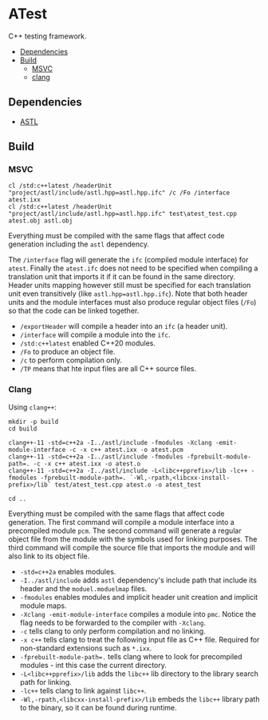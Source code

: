 # ATest

C++ testing framework.

-   [Dependencies](#dependencies)
-   [Build](#build)
    -   [MSVC](#msvc)
    -   [clang](#clang)

## Dependencies

-   [ASTL](../astl/README.md)

## Build

### MSVC

```
cl /std:c++latest /headerUnit "project/astl/include/astl.hpp=astl.hpp.ifc" /c /Fo /interface atest.ixx
cl /std:c++latest /headerUnit "project/astl/include/astl.hpp=astl.hpp.ifc" test\atest_test.cpp atest.obj astl.obj
```

Everything must be compiled with the same flags that affect code generation including the `astl` dependency.

The `/interface` flag will generate the `ifc` (compiled module interface) for `atest`. Finally the `atest.ifc` does not need to be specified when compiling a translation unit that imports it if it can be found in the same directory. Header units mapping however still must be specified for each translation unit even transitively (like `astl.hpp=astl.hpp.ifc`). Note that both header units and the module interfaces must also produce regular object files (`/Fo`) so that the code can be linked together.

-   `/exportHeader` will compile a header into an `ifc` (a header unit).
-   `/interface` will compile a module into the `ifc`.
-   `/std:c++latest` enabled C++20 modules.
-   `/Fo` to produce an object file.
-   `/c` to perform compilation only.
-   `/TP` means that hte input files are all C++ source files.

### Clang

Using `clang++`:

```
mkdir -p build
cd build

clang++-11 -std=c++2a -I../astl/include -fmodules -Xclang -emit-module-interface -c -x c++ atest.ixx -o atest.pcm
clang++-11 -std=c++2a -I../astl/include -fmodules -fprebuilt-module-path=. -c -x c++ atest.ixx -o atest.o
clang++-11 -std=c++2a -I../astl/include -L<libc++pprefix>/lib -lc++ -fmodules -fprebuilt-module-path=. `-Wl,-rpath,<libcxx-install-prefix>/lib` test/atest_test.cpp atest.o -o atest_test

cd ..
```

Everything must be compiled with the same flags that affect code generation. The first command will compile a module interface into a precompiled module `pcm`. The second command will generate a regular object file from the module with the symbols used for linking purposes. The third command will compile the source file that imports the module and will also link to its object file.

-   `-std=c++2a` enables modules.
-   `-I../astl/include` adds `astl` dependency's include path that include its header and the `moduel.moduelmap` files.
-   `-fmodules` enables modules and implicit header unit creation and implicit module maps.
-   `-Xclang -emit-module-interface` compiles a module into `pmc`. Notice the flag needs to be forwarded to the compiler with `-Xclang`.
-   `-c` tells clang to only perform compilation and no linking.
-   `-x c++` tells clang to treat the following input file as C++ file. Required for non-standard extensions such as `*.ixx`.
-   `-fprebuilt-module-path=.` tells clang where to look for precompiled modules - int this case the current directory.
-   `-L<libc++pprefix>/lib` adds the `libc++` lib directory to the library search path for linking.
-   `-lc++` tells clang to link against `libc++`.
-   `-Wl,-rpath,<libcxx-install-prefix>/lib` embeds the `libc++` library path to the binary, so it can be found during runtime.
